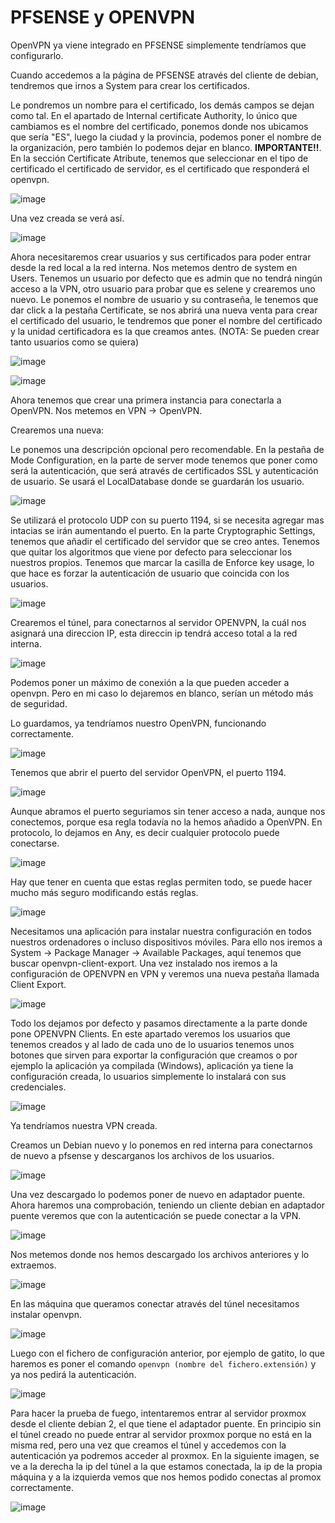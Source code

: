 # PFSENSE y OPENVPN

OpenVPN ya viene integrado en PFSENSE simplemente tendríamos que configurarlo.

Cuando accedemos a la página de PFSENSE através del cliente de debian, tendremos que irnos a System para crear los certificados.

 Le pondremos un nombre para el certificado, los demás campos se dejan como tal. En el apartado de Internal certificate Authority, lo único que cambiamos es el nombre del certificado, ponemos donde nos ubicamos que sería "ES", luego la ciudad y la provincia, podemos poner el nombre de la organización, pero también lo podemos dejar en blanco.
**IMPORTANTE!!**. En la sección Certificate Atribute, tenemos que seleccionar en el tipo de certificado el certificado de servidor, es el certificado que responderá el openvpn.
 
![image](imagenes/1-vpn.png)

Una vez creada se verá así.

![image](imagenes/2-vpn.png)

Ahora necesitaremos crear usuarios y sus certificados para poder entrar desde la red local a la red interna.
Nos metemos dentro de system en Users. Tenemos un usuario por defecto que es admin que no tendrá ningún acceso a la VPN, otro usuario para probar que es selene y crearemos uno nuevo. 
Le ponemos el nombre de usuario y su contraseña, le tenemos que dar click a la pestaña Certificate, se nos abrirá una nueva venta para crear el certificado del usuario, le tendremos que poner el nombre del certificado y la unidad certificadora es la que creamos antes.
(NOTA: Se pueden crear tanto usuarios como se quiera)

![image](imagenes/3-vpn.png)

![image](imagenes/4-vpn.png)

Ahora tenemos que crear una primera instancia para conectarla a OpenVPN. Nos metemos en VPN -> OpenVPN.

Crearemos una nueva:

Le ponemos una descripción opcional pero recomendable. En la pestaña de Mode Configuration, en la parte de server mode tenemos que poner como será la autenticación, que será através de certificados SSL y autenticación de usuario. Se usará el LocalDatabase donde se guardarán los usuario. 

![image](imagenes/5-vpn.png)

Se utilizará el protocolo UDP con su puerto 1194, si se necesita agregar mas intacias se irán aumentando el puerto.
En la parte Cryptographic Settings, tenemos que añadir el certificado del servidor que se creo antes.
Tenemos que quitar los algoritmos que viene por defecto para seleccionar los nuestros propios. Tenemos que marcar la casilla de Enforce key usage, lo que hace es forzar la autenticación de usuario que coincida con los usuarios.

![image](imagenes/6-vpn.png)

Crearemos el túnel, para conectarnos al servidor OPENVPN, la cuál nos asignará una direccion IP, esta direccin ip tendrá acceso total a la red interna.

![image](imagenes/7-vpn.png)

Podemos poner un máximo de conexión a la que pueden acceder a openvpn. Pero en mi caso lo dejaremos en blanco, serían un método más de seguridad.

Lo guardamos, ya tendríamos nuestro OpenVPN, funcionando correctamente.

![image](imagenes/8-vpn.png)

Tenemos que abrir el puerto del servidor OpenVPN, el puerto 1194.

![image](imagenes/9-vpn.png)

Aunque abramos el puerto seguriamos sin tener acceso a nada, aunque nos conectemos, porque esa regla todavía no la hemos añadido a OpenVPN.
En protocolo, lo dejamos en Any, es decir cualquier protocolo puede conectarse.

![image](imagenes/10-vpn.png)

Hay que tener en cuenta que estas reglas permiten todo, se puede hacer mucho más seguro modificando estás reglas.

![image](imagenes/11-vpn.png)

Necesitamos una aplicación para instalar nuestra configuración en todos nuestros ordenadores o incluso dispositivos móviles.
Para ello nos iremos a System -> Package Manager -> Available Packages, aquí tenemos que buscar openvpn-client-export. Una vez instalado nos iremos a la configuración de OPENVPN en VPN y veremos una nueva pestaña llamada Client Export.

![image](imagenes/12-vpn.png)

Todo los dejamos por defecto y pasamos directamente a la parte donde pone OPENVPN Clients.
En este apartado veremos los usuarios que tenemos creados y al lado de cada uno de lo usuarios tenemos unos botones que sirven para exportar la configuración que creamos o por ejemplo la aplicación ya compilada (Windows), aplicación ya tiene la configuración creada, lo usuarios simplemente lo instalará con sus credenciales.

![image](imagenes/13-vpn.png)

Ya tendríamos nuestra VPN creada. 

Creamos un Debian nuevo y lo ponemos en red interna para conectarnos de nuevo a pfsense y descarganos los archivos de los usuarios.

![image](imagenes/14-vpn.PNG)

Una vez descargado lo podemos poner de nuevo en adaptador puente.
Ahora haremos una comprobación, teniendo un cliente debian en adaptador puente veremos que con la autenticación se puede conectar a la VPN.

![image](imagenes/15-vpn.PNG)

Nos metemos donde nos hemos descargado los archivos anteriores y lo extraemos.

![image](imagenes/16-vpn.PNG)

En las máquina que queramos conectar através del túnel necesitamos instalar openvpn.

![image](imagenes/17-vpn.PNG)

Luego con el fichero de configuración anterior, por ejemplo de gatito, lo que haremos es poner el comando `openvpn (nombre del fichero.extensión)` y ya nos pedirá la autenticación.

![image](imagenes/18-vpn.PNG)

Para hacer la prueba de fuego, intentaremos entrar al servidor proxmox desde el cliente debian 2, el que tiene el adaptador puente. En principio sin el túnel creado no puede entrar al servidor proxmox porque no está en la misma red, pero una vez que creamos el túnel y accedemos con la autenticación ya podremos acceder al proxmox.
En la siguiente imagen, se ve a la derecha la ip del túnel a la que estamos conectada, la ip de la propia máquina y a la izquierda vemos que nos hemos podido conectas al promox correctamente.

![image](imagenes/19-vpn.PNG)



